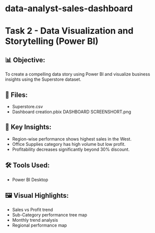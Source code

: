 # data-analyst-sales-dashboard
# Task 2 - Data Visualization and Storytelling (Power BI)

## 📊 Objective:
To create a compelling data story using Power BI and visualize business insights using the Superstore dataset.

## 📁 Files:
- Superstore.csv
- Dashboard creation.pbix
  DASHBOARD SCREENSHORT.png
## 📌 Key Insights:
- Region-wise performance shows highest sales in the West.
- Office Supplies category has high volume but low profit.
- Profitability decreases significantly beyond 30% discount.

## 🛠 Tools Used:
- Power BI Desktop

## 🖼 Visual Highlights:
- Sales vs Profit trend
- Sub-Category performance tree map
- Monthly trend analysis
- Regional performance map
